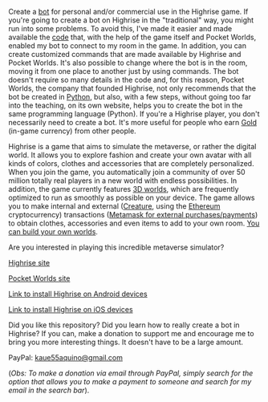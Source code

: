 Create a [bot](https://www.cloudflare.com/learning/bots/what-is-a-bot/) for personal and/or commercial use in the Highrise game.
If you're going to create a bot on Highrise in the "traditional" way, you might run into some problems. To avoid this, I've made it easier and made available the [code](https://github.com/Kauntfy/Highrise-Bot/blob/main/main.py) that, with the help of the game itself and Pocket Worlds, enabled my bot to connect to my room in the game.
In addition, you can create customized commands that are made available by Highrise and Pocket Worlds. It's also possible to change where the bot is in the room, moving it from one place to another just by using commands.
The bot doesn't require so many details in the code and, for this reason, Pocket Worlds, the company that founded Highrise, not only recommends that the bot be created in [Python](https://docs.python.org), but also, with a few steps, without going too far into the teaching, on its own website, helps you to create the bot in the same programming language (Python).
If you're a Highrise player, you don't necessarily need to create a bot. It's more useful for people who earn [Gold](https://highrise.game/shop) (in-game currency) from other people.

Highrise is a game that aims to simulate the metaverse, or rather the digital world. It allows you to explore fashion and create your own avatar with all kinds of colors, clothes and accessories that are completely personalized.
When you join the game, you automatically join a community of over 50 million totally real players in a new world with endless possibilities. In addition, the game currently features [3D worlds](https://high.rs/world?id=65ea0162bfc526aad57b32ef), which are frequently optimized to run as smoothly as possible on your device.
The game allows you to make internal and external ([Creature](https://market.immutable.com/collections/0xb0e827c9ab5e68d243f707f832b756981987f704), using the [Ethereum](https://www.binance.com/price/ethereum) cryptocurrency) transactions ([Metamask for external purchases/payments](https://metamask.io/)) to obtain clothes, accessories and even items to add to your own room. [You can build your own worlds](https://create.highrise.game/highrise-studio).

Are you interested in playing this incredible metaverse simulator?

[Highrise site](https://highrise.game/)

[Pocket Worlds site](https://www.pocketworlds.com)

[Link to install Highrise on Android devices](https://play.google.com/store/apps/details?id=com.pz.life.android)

[Link to install Highrise on iOS devices](https://apps.apple.com/us/app/highrise-avatar-chat-games/id924589795)

Did you like this repository? Did you learn how to really create a bot in Highrise? If you can, make a donation to support me and encourage me to bring you more interesting things. It doesn't have to be a large amount.

PayPal: kaue55aquino@gmail.com

(_Obs: To make a donation via email through PayPal, simply search for the option that allows you to make a payment to someone and search for my email in the search bar_).